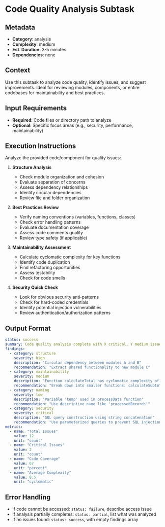 # Code Quality Analysis Subtask

## Metadata
- **Category**: analysis
- **Complexity**: medium
- **Est. Duration**: 3-5 minutes
- **Dependencies**: none

## Context
Use this subtask to analyze code quality, identify issues, and suggest improvements. Ideal for reviewing modules, components, or entire codebases for maintainability and best practices.

## Input Requirements
- **Required**: Code files or directory path to analyze
- **Optional**: Specific focus areas (e.g., security, performance, maintainability)

## Execution Instructions
Analyze the provided code/component for quality issues:

1. **Structure Analysis**
   - Check module organization and cohesion
   - Evaluate separation of concerns
   - Assess dependency relationships
   - Identify circular dependencies
   - Review file and folder organization

2. **Best Practices Review**
   - Verify naming conventions (variables, functions, classes)
   - Check error handling patterns
   - Evaluate documentation coverage
   - Assess code comments quality
   - Review type safety (if applicable)

3. **Maintainability Assessment**
   - Calculate cyclomatic complexity for key functions
   - Identify code duplication
   - Find refactoring opportunities
   - Assess testability
   - Check for code smells

4. **Security Quick Check**
   - Look for obvious security anti-patterns
   - Check for hard-coded credentials
   - Identify potential injection vulnerabilities
   - Review authentication/authorization patterns

## Output Format
```yaml
status: success
summary: Code quality analysis complete with X critical, Y medium issues found
findings:
  - category: structure
    severity: high
    description: "Circular dependency between modules A and B"
    recommendation: "Extract shared functionality to new module C"
  - category: maintainability
    severity: medium
    description: "Function calculateTotal has cyclomatic complexity of 15"
    recommendation: "Break down into smaller functions: calculateSubtotal, applyDiscounts, addTaxes"
  - category: naming
    severity: low
    description: "Variable 'temp' used in processData function"
    recommendation: "Use descriptive name like 'processedRecords'"
  - category: security
    severity: critical
    description: "SQL query construction using string concatenation"
    recommendation: "Use parameterized queries to prevent SQL injection"
metrics:
  - name: "Total Issues"
    value: 12
    unit: "count"
  - name: "Critical Issues"
    value: 2
    unit: "count"  
  - name: "Code Coverage"
    value: 67
    unit: "percent"
  - name: "Average Complexity"
    value: 8.5
    unit: "cyclomatic"
```

## Error Handling
- If code cannot be accessed: `status: failure`, describe access issue
- If analysis partially completes: `status: partial`, list what was analyzed
- If no issues found: `status: success`, with empty findings array